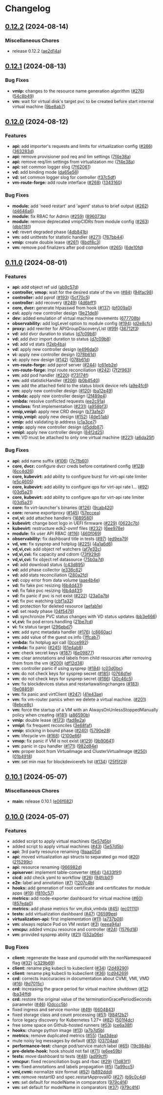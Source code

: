 # Changelog

## [0.12.2](https://github.com/deckhouse/virtualization/compare/v0.12.1...v0.12.2) (2024-08-14)


### Miscellaneous Chores

* release 0.12.2 ([ae2d14a](https://github.com/deckhouse/virtualization/commit/ae2d14abd30f235d676638508400c40ee88c5e7f))

## [0.12.1](https://github.com/deckhouse/virtualization/compare/v0.12.0...v0.12.1) (2024-08-13)


### Bug Fixes

* **vmip:** changes to the resource name generation algorithm ([#276](https://github.com/deckhouse/virtualization/issues/276)) ([54c8b49](https://github.com/deckhouse/virtualization/commit/54c8b49a0df41d1ecc10cec645f5f561710b405b))
* **vm:** wait for virtual disk's target pvc to be created before start internal virtual machine ([9be8ab7](https://github.com/deckhouse/virtualization/commit/9be8ab74c8de88f57c553df821dd2e73e6cbdb06))

## [0.12.0](https://github.com/deckhouse/virtualization/compare/v0.11.0...v0.12.0) (2024-08-12)


### Features

* **api:** add importer's requests and limits for virtualization config ([#266](https://github.com/deckhouse/virtualization/issues/266)) ([363283d](https://github.com/deckhouse/virtualization/commit/363283de85856161d3f88970c2b6c867ee2db3dc))
* **api:** remove provisioner pod req and lim settings ([7f4e38a](https://github.com/deckhouse/virtualization/commit/7f4e38a2f91bd010907c4be0662900ae58fcb2a7))
* **api:** remove req/lim settings from virtualization mc ([7f4e38a](https://github.com/deckhouse/virtualization/commit/7f4e38a2f91bd010907c4be0662900ae58fcb2a7))
* **api:** set common logger slog ([7f62061](https://github.com/deckhouse/virtualization/commit/7f62061f65d0bce9e02e9bd4589db97fb88bd9e4))
* **vd:** add binding mode ([da65e56](https://github.com/deckhouse/virtualization/commit/da65e56a660bddcbc29f826f551bf1f45e5b1899))
* **vd:** set common logger slog for controller ([f37c5df](https://github.com/deckhouse/virtualization/commit/f37c5df0406364a1ffb9f988d94544f3ee757a1a))
* **vm-route-forge:** add route interface ([#268](https://github.com/deckhouse/virtualization/issues/268)) ([1343160](https://github.com/deckhouse/virtualization/commit/134316075f45b9624cd2e1c49d323fff89683473))


### Bug Fixes

* **module:** add 'need restart' and 'agent' status to brief output ([#262](https://github.com/deckhouse/virtualization/issues/262)) ([d4646a6](https://github.com/deckhouse/virtualization/commit/d4646a64d62b21f2d4b138b4d3627de7bb25053f))
* **module:** fix RBAC for Admin ([#259](https://github.com/deckhouse/virtualization/issues/259)) ([896073b](https://github.com/deckhouse/virtualization/commit/896073beca0563820e60f77966badc6480f80031))
* **module:** remove deprecated vmipCIDRs from module config ([#263](https://github.com/deckhouse/virtualization/issues/263)) ([dbb1181](https://github.com/deckhouse/virtualization/commit/dbb11815d8fb1b85f2493ae42b84c5048a0c2386))
* **vd:** revert degraded phase ([4db841b](https://github.com/deckhouse/virtualization/commit/4db841b0e2f6c8265135a07bb358dd3aa001ce7f))
* **vm:** add unittests for statistic handler ([#271](https://github.com/deckhouse/virtualization/issues/271)) ([767bb44](https://github.com/deckhouse/virtualization/commit/767bb4491029164516b15e75a85a78c8b02f3cc6))
* **vmip:** create double lease ([#261](https://github.com/deckhouse/virtualization/issues/261)) ([8bdf8c3](https://github.com/deckhouse/virtualization/commit/8bdf8c3ee5c4ad21df625cf0adc6d53c6caf250c))
* **vm:** remove pod finalizers after pod completion ([#265](https://github.com/deckhouse/virtualization/issues/265)) ([6de10fd](https://github.com/deckhouse/virtualization/commit/6de10fdd4f4d5d4ee9054c1690e0fe73b25892ff))

## [0.11.0](https://github.com/deckhouse/virtualization/compare/v0.10.1...v0.11.0) (2024-08-01)


### Features

* **api:** add object ref uid ([ab9c57d](https://github.com/deckhouse/virtualization/commit/ab9c57dd23e2aca77492fbe2b807b2fc9b54a569))
* **controller, vmop:** wait for the desired state of the vm ([#84](https://github.com/deckhouse/virtualization/issues/84)) ([94fac98](https://github.com/deckhouse/virtualization/commit/94fac9882b6adb23cf739291a382518844acd512))
* **controller:** add pprof ([#193](https://github.com/deckhouse/virtualization/issues/193)) ([5cf70c5](https://github.com/deckhouse/virtualization/commit/5cf70c54fc2856b7790ed3264579e048bcaaae41))
* **controller:** add recovery ([#249](https://github.com/deckhouse/virtualization/issues/249)) ([4d6bff1](https://github.com/deckhouse/virtualization/commit/4d6bff1bc6aca5d97ae8cc6c8b2a54d413725545))
* **core, dvcr:** generate htpasswd from hook ([#137](https://github.com/deckhouse/virtualization/issues/137)) ([bf009a0](https://github.com/deckhouse/virtualization/commit/bf009a0a4cac5884657db5562a4c4cc8a5b1cf8c))
* **cvi:** apply new controller design ([9e21de8](https://github.com/deckhouse/virtualization/commit/9e21de84c355b46c94933fd7fc2252358cc2052d))
* **dev:** added emulation of virtual machine movements ([677708b](https://github.com/deckhouse/virtualization/commit/677708b3359a1e8120659f606b50f1fa220d6f3b))
* **observability:** add logLevel option to module config ([#194](https://github.com/deckhouse/virtualization/issues/194)) ([d2e8cfc](https://github.com/deckhouse/virtualization/commit/d2e8cfcfec8a22aa3e8c8de27945cd967441d6d1))
* **proxy:** add rewriter for APIGroupDiscoveryList ([#99](https://github.com/deckhouse/virtualization/issues/99)) ([36712f3](https://github.com/deckhouse/virtualization/commit/36712f3e1fab9c3164160d7d3577e6c58b884409))
* **vd:** add dvcr duration to status ([d7c09b8](https://github.com/deckhouse/virtualization/commit/d7c09b8f61fa7945f9b0f7fc254b8f68ca4fcf03))
* **vd:** add dvcr import duration to status ([d7c09b8](https://github.com/deckhouse/virtualization/commit/d7c09b8f61fa7945f9b0f7fc254b8f68ca4fcf03))
* **vd:** add vd stats ([f2eb4ba](https://github.com/deckhouse/virtualization/commit/f2eb4bac2f723105bcd24c7c7b2fc587a1b15ecd))
* **vd:** apply new controller design ([e496da0](https://github.com/deckhouse/virtualization/commit/e496da057ba32e8d04772d1873ad1dba0232e925))
* **vi:** apply new controller design ([078b61d](https://github.com/deckhouse/virtualization/commit/078b61d97d640e6b21ee7e9d8ee27952dff3a4c7))
* **vi:** apply new design ([#142](https://github.com/deckhouse/virtualization/issues/142)) ([078b61d](https://github.com/deckhouse/virtualization/commit/078b61d97d640e6b21ee7e9d8ee27952dff3a4c7))
* **vm-route-forge:** add pprof server ([#244](https://github.com/deckhouse/virtualization/issues/244)) ([c61eb2e](https://github.com/deckhouse/virtualization/commit/c61eb2ebf682b7b8a381f9de55e18226606e7052))
* **vm-route-forge:** impl route reconciliation ([#242](https://github.com/deckhouse/virtualization/issues/242)) ([7f2f963](https://github.com/deckhouse/virtualization/commit/7f2f96375daaf2c153aa27fad7cfe1f0239cb4d3))
* **vm:** add pod handler ([#220](https://github.com/deckhouse/virtualization/issues/220)) ([f73174f](https://github.com/deckhouse/virtualization/commit/f73174fc0e744c2b4da7ecdbec13ec215c3258f6))
* **vm:** add statisticHandler ([#206](https://github.com/deckhouse/virtualization/issues/206)) ([b0b4540](https://github.com/deckhouse/virtualization/commit/b0b45406811db94df44e7da87ff72cfc1bfc17e6))
* **vm:** add the attached field to the status block device refs ([a9e4fc6](https://github.com/deckhouse/virtualization/commit/a9e4fc62e05c458f370211340e49b637931193e8))
* **vm:** apply new controller design ([#120](https://github.com/deckhouse/virtualization/issues/120)) ([ba12e49](https://github.com/deckhouse/virtualization/commit/ba12e492d37bd7e40a6c2566b191835948ec98ea))
* **vmbda:** apply new controller design ([2f489e4](https://github.com/deckhouse/virtualization/commit/2f489e4a1ae1a397e5a0ec00bc56e70b67f55ddc))
* **vmbda:** resolve conflicted requests ([ee2c91a](https://github.com/deckhouse/virtualization/commit/ee2c91a1f323b34a76d920d6e821f50253ab53cf))
* **vmclass:** first implementation ([#231](https://github.com/deckhouse/virtualization/issues/231)) ([a958bf3](https://github.com/deckhouse/virtualization/commit/a958bf38e4845d66560957151b833154eb511031))
* **vmip,vmipl:** apply new CRD design ([b73a1e2](https://github.com/deckhouse/virtualization/commit/b73a1e2b748496133d434524f3516583b981aba8))
* **vmip,vmipl:** apply new design ([#152](https://github.com/deckhouse/virtualization/issues/152)) ([4de51ab](https://github.com/deckhouse/virtualization/commit/4de51ab5d3d02d08916772679b6f6dad93266202))
* **vmip:** add validating ip address ([c1a3ce7](https://github.com/deckhouse/virtualization/commit/c1a3ce789272e5f2cf797d63f8c63ea648025eeb))
* **vmip:** apply new controller design ([d5ddb87](https://github.com/deckhouse/virtualization/commit/d5ddb8796c88f1ef5e13b0aad2ad83ac67e8263f))
* **vmipl:** apply new controller design ([84f2d25](https://github.com/deckhouse/virtualization/commit/84f2d25c3d703bd07471bb44964cb282a2af9d2e))
* **vm:** VD must be attached to only one virtual machine ([#221](https://github.com/deckhouse/virtualization/issues/221)) ([a6da25f](https://github.com/deckhouse/virtualization/commit/a6da25f686a0e43d503815d9dede88a1f1a1331c))


### Bug Fixes

* **api:** add name suffix ([#106](https://github.com/deckhouse/virtualization/issues/106)) ([7c7fb60](https://github.com/deckhouse/virtualization/commit/7c7fb607b9af147092ef19db0fd4208c6531c6d6))
* **core, dvcr:** configure dvcr creds before contatinerd config ([#128](https://github.com/deckhouse/virtualization/issues/128)) ([6cc4d26](https://github.com/deckhouse/virtualization/commit/6cc4d2695ecd3dd45ca4b3212a9f6089f1002772))
* **core, kubevirt:** add ability to configure burst for virt-api rate limiter ([e5c4605](https://github.com/deckhouse/virtualization/commit/e5c460570c93a626960cd38a37faf5305642081c))
* **core, kubevirt:** add ability to configure qps for virt-api rate l… ([#92](https://github.com/deckhouse/virtualization/issues/92)) ([03d5a21](https://github.com/deckhouse/virtualization/commit/03d5a21ffa5167f555e0cd8dca5cd21092fbcce1))
* **core, kubevirt:** add ability to configure qps for virt-api rate limiter ([03d5a21](https://github.com/deckhouse/virtualization/commit/03d5a21ffa5167f555e0cd8dca5cd21092fbcce1))
* **core:** fix virt-launcher's binaries ([#126](https://github.com/deckhouse/virtualization/issues/126)) ([9cab420](https://github.com/deckhouse/virtualization/commit/9cab420a314aa7fddfd4df87bd23ae59381c1b1d))
* **core:** rename exportproxy ([#145](https://github.com/deckhouse/virtualization/issues/145)) ([57eccea](https://github.com/deckhouse/virtualization/commit/57ecceacf14b67a45566600e2a103e4b14df0243))
* **cvi,vi:** add attachee handlers ([1689580](https://github.com/deckhouse/virtualization/commit/16895807f7ada6c18e5f1f7150cd1ddcf3577911))
* **kubevirt:** change boot logo in UEFI firmware ([#229](https://github.com/deckhouse/virtualization/issues/229)) ([0622c7b](https://github.com/deckhouse/virtualization/commit/0622c7b6b41e508f864fe0dbe42b2fcaacee7ae9))
* **kubevirt:** restructure edk2-ovmf files ([#232](https://github.com/deckhouse/virtualization/issues/232)) ([6ee978e](https://github.com/deckhouse/virtualization/commit/6ee978ef286d38ff4a7f22974d596dfa4a8b77f0))
* **module:** fix user API RBAC ([#116](https://github.com/deckhouse/virtualization/issues/116)) ([460f069](https://github.com/deckhouse/virtualization/commit/460f0692820ae2c028b59c077ff5e9499c18fd59))
* **observability:** fix dashboard title in tests ([#97](https://github.com/deckhouse/virtualization/issues/97)) ([ed9ea79](https://github.com/deckhouse/virtualization/commit/ed9ea79ebdd076763cdb3b98436dfa073fae32d1))
* **vd, vm:** fix sysprep and hotplug ([#225](https://github.com/deckhouse/virtualization/issues/225)) ([4a1a6d6](https://github.com/deckhouse/virtualization/commit/4a1a6d69dba3fb6c359e16764bf6d924b2ca0f2b))
* **vd,vi,cvi:** add object ref watchers ([af7e32c](https://github.com/deckhouse/virtualization/commit/af7e32cd843456566a886b1208570c00b418fdbd))
* **vd,vi,cvi:** fix capacity and cdrom ([73f929d](https://github.com/deckhouse/virtualization/commit/73f929d6f020006a7d8b2eca384e098f1fffe6e3))
* **vd,vi,cvi:** fix object ref datasource ([75b0a7d](https://github.com/deckhouse/virtualization/commit/75b0a7da07bdfd0c652b5c8a8b6b8fd7ec76bbbc))
* **vd:** add download status ([c43d895](https://github.com/deckhouse/virtualization/commit/c43d895fb77917744ff5c13a9b492ec3aa5036fa))
* **vd:** add phase collector ([e336c82](https://github.com/deckhouse/virtualization/commit/e336c82338bb122fd0836ea648615934f4ace7c7))
* **vd:** add stats reconciliation ([280a2fd](https://github.com/deckhouse/virtualization/commit/280a2fdc7b28684d359f8c81bfcd92b2f55251a6))
* **vd:** copy error from data volume ([aae4b4e](https://github.com/deckhouse/virtualization/commit/aae4b4e5aadd94e30aa7876008455b60e53ac07a))
* **vd:** fix fake pvc resizing ([6b4d431](https://github.com/deckhouse/virtualization/commit/6b4d43142a7c9d16526772fcccefac0d5552ff71))
* **vd:** fix fake pvc resizing ([6b4d431](https://github.com/deckhouse/virtualization/commit/6b4d43142a7c9d16526772fcccefac0d5552ff71))
* **vd:** fix panic if pvc is not exist ([#222](https://github.com/deckhouse/virtualization/issues/222)) ([23a0a7b](https://github.com/deckhouse/virtualization/commit/23a0a7bb54ee568e2c3f72ec9fef0f00e1cc67c1))
* **vd:** fix pvc watching ([cbf1a32](https://github.com/deckhouse/virtualization/commit/cbf1a3245b4c9d0fda2b470020e09ac502a5216c))
* **vd:** protection for deleted resource ([aefab1e](https://github.com/deckhouse/virtualization/commit/aefab1e9162935ce64168851c00116bc60f3586a))
* **vd:** set ready phase ([04f5479](https://github.com/deckhouse/virtualization/commit/04f5479f378dc69c5c7479c78004dc339e275929))
* **vd:** synchronize PVC status changes with VD status updates ([bb3e666](https://github.com/deckhouse/virtualization/commit/bb3e6668f7fc5876c515efff1eefb435276224c3))
* **vi,cvi:** fix pod errors handling ([21be7cd](https://github.com/deckhouse/virtualization/commit/21be7cd3a757cbf92f3ff9b1ba93d93629eecdbc))
* **vi:** fix status target ([296ebd7](https://github.com/deckhouse/virtualization/commit/296ebd74ac0abd012b73c0b31d047c7b6f0df85c))
* **vm:** add sync metadata handler ([#176](https://github.com/deckhouse/virtualization/issues/176)) ([c8660ac](https://github.com/deckhouse/virtualization/commit/c8660ac171251d4f822f74c43f46decbff41d388))
* **vm:** add value of the guest os info ([1ffcab7](https://github.com/deckhouse/virtualization/commit/1ffcab78de4fac975a477c14ad80467beb97f9d4))
* **vmbda:** fix hotplug api call ([0cce992](https://github.com/deckhouse/virtualization/commit/0cce99238408b670c0aee6ac6874ce83995c0d47))
* **vmbda:** fix panic ([#245](https://github.com/deckhouse/virtualization/issues/245)) ([61e4ab8](https://github.com/deckhouse/virtualization/commit/61e4ab85f1e43fabbbd6b336ad5abd87465cdc66))
* **vm:** check secret keys ([#187](https://github.com/deckhouse/virtualization/issues/187)) ([6e09877](https://github.com/deckhouse/virtualization/commit/6e098772e0c34dd15ee5f4bd09106f65197ad8c0))
* **vm:** clear annotations and labels from child resources after removing them from the vm ([#200](https://github.com/deckhouse/virtualization/issues/200)) ([df12d38](https://github.com/deckhouse/virtualization/commit/df12d382352c198983ec62a28900b8afe3563c97))
* **vm:** controller panic if using sysprep ([#184](https://github.com/deckhouse/virtualization/issues/184)) ([c03d0bc](https://github.com/deckhouse/virtualization/commit/c03d0bced13276d9f88409073c5ef0bdddf53b42))
* **vm:** do not check keys for sysprep secret ([#185](https://github.com/deckhouse/virtualization/issues/185)) ([0768d1e](https://github.com/deckhouse/virtualization/commit/0768d1ecbd90218445114ef3c9002bf9c74eb89a))
* **vm:** do not check keys for sysprep secret ([#186](https://github.com/deckhouse/virtualization/issues/186)) ([30c46c5](https://github.com/deckhouse/virtualization/commit/30c46c5bf88fb0a10b3eb1df158801f3abb2c72c))
* **vm:** fix blockdevices status and restartawaitingchanges ([#183](https://github.com/deckhouse/virtualization/issues/183)) ([9e08859](https://github.com/deckhouse/virtualization/commit/9e088592878f6aaff1dbb1ed21583aea8dd518df))
* **vm:** fix panic and virtClient ([#247](https://github.com/deckhouse/virtualization/issues/247)) ([41e43ae](https://github.com/deckhouse/virtualization/commit/41e43ae0c08113181156594af32c97724d900437))
* **vm:** fix vm-router panics when we delete a virtual machine.  ([#201](https://github.com/deckhouse/virtualization/issues/201)) ([8ebce8c](https://github.com/deckhouse/virtualization/commit/8ebce8c19a7213726a807215fe96a6edca4f8969))
* **vm:** force the startup of a VM with an AlwaysOnUnlessStoppedManually policy when creating ([#181](https://github.com/deckhouse/virtualization/issues/181)) ([a86590b](https://github.com/deckhouse/virtualization/commit/a86590b1ec18891f710b862c66f0aacfd6dd5073))
* **vmip:** double lease ([#173](https://github.com/deckhouse/virtualization/issues/173)) ([fad8e2a](https://github.com/deckhouse/virtualization/commit/fad8e2ac6f3510fdf56a0d3dbab8537715c9bed0))
* **vmipl:** fix frequent reconciles ([3e68faf](https://github.com/deckhouse/virtualization/commit/3e68faf9b2ad446f9d9548293e21901e882436a9))
* **vmip:** sticking in bound phase ([#240](https://github.com/deckhouse/virtualization/issues/240)) ([5790e28](https://github.com/deckhouse/virtualization/commit/5790e2813fb569969eeeecb1761006f5dce01cbf))
* **vm:** lifecycle vm ([#168](https://github.com/deckhouse/virtualization/issues/168)) ([2100e66](https://github.com/deckhouse/virtualization/commit/2100e661671f30f08dafc824fe73ffc6c5e5f97b))
* **vmop:** fix panic if VM is not exist ([#129](https://github.com/deckhouse/virtualization/issues/129)) ([9b90641](https://github.com/deckhouse/virtualization/commit/9b906410a0fd0c85983fa58cc2b3a079cdbb4403))
* **vm:** panic in cpu handler ([#171](https://github.com/deckhouse/virtualization/issues/171)) ([982d84e](https://github.com/deckhouse/virtualization/commit/982d84e15f015a2625a51c481c83abb978ee37cc))
* **vm:** proper boot from VirtualImage and ClusterVirtualImage ([#250](https://github.com/deckhouse/virtualization/issues/250)) ([01b4918](https://github.com/deckhouse/virtualization/commit/01b4918f172f072062cf73723bc4d7947152aa82))
* **vm:** set min max for blockdevicerefs list ([#134](https://github.com/deckhouse/virtualization/issues/134)) ([25f5f29](https://github.com/deckhouse/virtualization/commit/25f5f295ef865f50d1bc592fe9315bc856bff20e))

## [0.10.1](https://github.com/deckhouse/virtualization/compare/v0.10.0...v0.10.1) (2024-05-07)


### Miscellaneous Chores

* **main:** release 0.10.1 ([e06f682](https://github.com/deckhouse/virtualization/commit/e06f68264e78e1c8f4987bfb8e5e50109bb69b35))

## [0.10.0](https://github.com/deckhouse/virtualization/compare/v0.9.10...v0.10.0) (2024-05-07)


### Features

* added script to apply virtual machines ([5e57d5b](https://github.com/deckhouse/virtualization/commit/5e57d5b3c484a9ae780355f6c69a1c8c53c07db6))
* added script to apply virtual machines ([#43](https://github.com/deckhouse/virtualization/issues/43)) ([5e57d5b](https://github.com/deckhouse/virtualization/commit/5e57d5b3c484a9ae780355f6c69a1c8c53c07db6))
* **api:** 3rd party resource renaming ([9aaa05d](https://github.com/deckhouse/virtualization/commit/9aaa05d34e7050e8d261568c6ee162a33a04f59d))
* **api:** moved virtualization api structs to separated go mod ([#20](https://github.com/deckhouse/virtualization/issues/20)) ([215299c](https://github.com/deckhouse/virtualization/commit/215299c600a33307d972eb312646ada801a92edc))
* **api:** resource renaming ([966982d](https://github.com/deckhouse/virtualization/commit/966982d15f91fa24a5481ff146d540d1fa7819f9))
* **apiserver:** implement table-converter ([#64](https://github.com/deckhouse/virtualization/issues/64)) ([3433f91](https://github.com/deckhouse/virtualization/commit/3433f910adfb7488cc417d27145ce803e35887f6))
* **cicd:** add check yaml to workflow ([#26](https://github.com/deckhouse/virtualization/issues/26)) ([94fcb01](https://github.com/deckhouse/virtualization/commit/94fcb01862fd09924d647d1ae037ef43f1f2f7de))
* **e2e:** label and annotation ([#7](https://github.com/deckhouse/virtualization/issues/7)) ([1207c4b](https://github.com/deckhouse/virtualization/commit/1207c4bea92604eb0f2a120394c812bce4eb8890))
* **hooks:** add generation of root certificate and certificates for module apps ([#19](https://github.com/deckhouse/virtualization/issues/19)) ([f810c57](https://github.com/deckhouse/virtualization/commit/f810c57ebc5aa514f1b4cc163c2368c8bf84ee73))
* **metrics:** add node-exporter dashboard for virtual machine ([#60](https://github.com/deckhouse/virtualization/issues/60)) ([857eda0](https://github.com/deckhouse/virtualization/commit/857eda02c3a58fceb2424398b993dbbd95fa909a))
* **metrics:** add phase metrics for vm,disk,vmbda ([#45](https://github.com/deckhouse/virtualization/issues/45)) ([ec01110](https://github.com/deckhouse/virtualization/commit/ec011109ce80add8ffc6acccdc8bc24a30059a22))
* **tests:** add virtualization dashboard ([#47](https://github.com/deckhouse/virtualization/issues/47)) ([36599ee](https://github.com/deckhouse/virtualization/commit/36599eed5a92a197a7d20f536497c7e5856bf143))
* **virtualization-api:** first implementation ([#11](https://github.com/deckhouse/virtualization/issues/11)) ([a737b08](https://github.com/deckhouse/virtualization/commit/a737b088455ff8419b373c25c9e23ded446f418b))
* **vm:** always replace Pod on VM restart ([#3](https://github.com/deckhouse/virtualization/issues/3)) ([eeea94a](https://github.com/deckhouse/virtualization/commit/eeea94a6109939451f539f2d877cd3396f157274))
* **vmcpu:** added vmcpu resource and controller ([#24](https://github.com/deckhouse/virtualization/issues/24)) ([1576d18](https://github.com/deckhouse/virtualization/commit/1576d18b955cae74c952cb21e94a8847e1d22959))
* **vm:** provided sysprep ability ([#21](https://github.com/deckhouse/virtualization/issues/21)) ([552a06e](https://github.com/deckhouse/virtualization/commit/552a06eb1d2f50ca2d765d42c5ab4d701c92a555))


### Bug Fixes

* **client:** regenerate the lease and cpumodel with the nonNamespaced flag ([#32](https://github.com/deckhouse/virtualization/issues/32)) ([c329b69](https://github.com/deckhouse/virtualization/commit/c329b6953b3001fa315f0c8b60f3ebbc9a07534e))
* **client:** rename pkg kubecli to kubeclient ([#34](https://github.com/deckhouse/virtualization/issues/34)) ([2d49290](https://github.com/deckhouse/virtualization/commit/2d492906a8b2439e397e322af5d72456a0f0ddeb))
* **client:** rename pkg kubecli to kubeclient ([#36](https://github.com/deckhouse/virtualization/issues/36)) ([cd94269](https://github.com/deckhouse/virtualization/commit/cd942696adfba67ff6da62358922bf27a1cdc6e1))
* **crd:** corrects inaccuracies in documentation about CVMI, VMI, VMD ([#16](https://github.com/deckhouse/virtualization/issues/16)) ([9d7015c](https://github.com/deckhouse/virtualization/commit/9d7015c4335d89b3d7f4c92a100560cf3560d318))
* **crd:** increasing the grace period for virtual machine shutdown ([#12](https://github.com/deckhouse/virtualization/issues/12)) ([ba34ffd](https://github.com/deckhouse/virtualization/commit/ba34ffd05ed19f7e62966138d3bb6636718cf4b6))
* **crd:** restore the original value of the terminationGracePeriodSeconds parameter ([#46](https://github.com/deckhouse/virtualization/issues/46)) ([0dccc5b](https://github.com/deckhouse/virtualization/commit/0dccc5b76166fbfadd73eb16c028e0b6560f0ba4))
* fixed ingress and service monitor ([#49](https://github.com/deckhouse/virtualization/issues/49)) ([6604843](https://github.com/deckhouse/virtualization/commit/660484364ccf43ef558334ce34c1f3196ae315bc))
* fixed storage class and count processing ([#51](https://github.com/deckhouse/virtualization/issues/51)) ([984f2b2](https://github.com/deckhouse/virtualization/commit/984f2b298da2ae5316f3deedf7fd99a6cad032d6))
* force legacy discovery for Kubernetes 1.27+ ([#82](https://github.com/deckhouse/virtualization/issues/82)) ([501f4dc](https://github.com/deckhouse/virtualization/commit/501f4dccdc68f58dca7b90351ea2928dbd77e70e))
* free some space on Github-hosted runners ([#53](https://github.com/deckhouse/virtualization/issues/53)) ([ce6a38f](https://github.com/deckhouse/virtualization/commit/ce6a38fb5268981dd62a152774824b59705eb4d6))
* **hooks:** change python image ([#13](https://github.com/deckhouse/virtualization/issues/13)) ([a7b7d5b](https://github.com/deckhouse/virtualization/commit/a7b7d5b7c4d6f159de49395054e91874ccfae5b8))
* **metrics:** remove duplicated metrics ([#55](https://github.com/deckhouse/virtualization/issues/55)) ([1ad3dea](https://github.com/deckhouse/virtualization/commit/1ad3dea434c66b60ff20f8a03477081e2d5c502b))
* mute noisy log messages by default ([#10](https://github.com/deckhouse/virtualization/issues/10)) ([03704aa](https://github.com/deckhouse/virtualization/commit/03704aa93cdd529dd28196507d6a7f59e162a59a))
* **performance-test:** change pod/service match label ([#65](https://github.com/deckhouse/virtualization/issues/65)) ([19c984b](https://github.com/deckhouse/virtualization/commit/19c984bb7e0f5d93bcfd9f790779af9362b597a5))
* **pre-delete-hook:** hook should not fail ([#71](https://github.com/deckhouse/virtualization/issues/71)) ([e6ee59b](https://github.com/deckhouse/virtualization/commit/e6ee59bcd24970b5a5ac720432169b720146b4c9))
* **tests:** move dashboard to tests ([#48](https://github.com/deckhouse/virtualization/issues/48)) ([ad99cff](https://github.com/deckhouse/virtualization/commit/ad99cff67e95edbf105b8747c7c161a0aefe5371))
* **vmcpur:** fixed reconciliation bugs and rbac ([#29](https://github.com/deckhouse/virtualization/issues/29)) ([11d83f1](https://github.com/deckhouse/virtualization/commit/11d83f17d82375648425dfcc3ce9d3bbe80bc754))
* **vm:** fixed annotations and labels propagation ([#5](https://github.com/deckhouse/virtualization/issues/5)) ([1a99cc5](https://github.com/deckhouse/virtualization/commit/1a99cc54ec09dcf6bc8cbdc9dbf70df3bdbb7b08))
* **vmi,cvmi:** normalize size format ([#52](https://github.com/deckhouse/virtualization/issues/52)) ([b892ddd](https://github.com/deckhouse/virtualization/commit/b892ddd03f9edf91dc30b4bc922fada1c2a996a7))
* **vm:** remove restartID and spec.restartApprovalID ([#27](https://github.com/deckhouse/virtualization/issues/27)) ([b9c0c4d](https://github.com/deckhouse/virtualization/commit/b9c0c4ddf41dc1bdc065691a968900e8c53f9e38))
* **vm:** set default for modelName in comparators ([979c4f4](https://github.com/deckhouse/virtualization/commit/979c4f4f17b9009db2b537bafc976bb7d0710d48))
* **vm:** set default for modelName in comparators ([#37](https://github.com/deckhouse/virtualization/issues/37)) ([979c4f4](https://github.com/deckhouse/virtualization/commit/979c4f4f17b9009db2b537bafc976bb7d0710d48))
